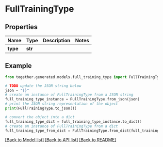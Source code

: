 # FullTrainingType


## Properties

Name | Type | Description | Notes
------------ | ------------- | ------------- | -------------
**type** | **str** |  |

## Example

```python
from together.generated.models.full_training_type import FullTrainingType

# TODO update the JSON string below
json = "{}"
# create an instance of FullTrainingType from a JSON string
full_training_type_instance = FullTrainingType.from_json(json)
# print the JSON string representation of the object
print(FullTrainingType.to_json())

# convert the object into a dict
full_training_type_dict = full_training_type_instance.to_dict()
# create an instance of FullTrainingType from a dict
full_training_type_from_dict = FullTrainingType.from_dict(full_training_type_dict)
```
[[Back to Model list]](../README.md#documentation-for-models) [[Back to API list]](../README.md#documentation-for-api-endpoints) [[Back to README]](../README.md)
